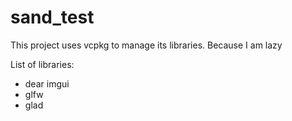 # sand_test

This project uses vcpkg to manage its libraries. Because I am lazy

List of libraries:
- dear imgui
- glfw
- glad
